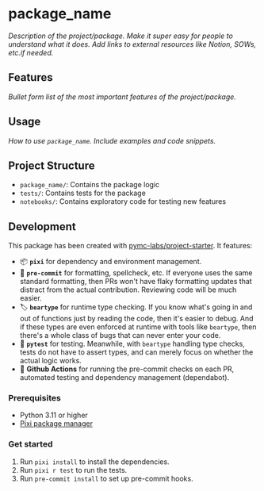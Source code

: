 # package_name

*Description of the project/package. Make it super easy for people to understand what it does. Add links to external resources like Notion, SOWs, etc.if needed.*

## Features

*Bullet form list of the most important features of the project/package.*

## Usage

*How to use `package_name`. Include examples and code snippets.*

## Project Structure

- `package_name/`: Contains the package logic
- `tests/`: Contains tests for the package
- `notebooks/`: Contains exploratory code for testing new features

## Development

This package has been created with [pymc-labs/project-starter](https://github.com/pymc-labs/project-starter). It features:

- 📦 **`pixi`** for dependency and environment management.
- 🧹 **`pre-commit`** for formatting, spellcheck, etc. If everyone uses the same standard formatting, then PRs won't have flaky formatting updates that distract from the actual contribution. Reviewing code will be much easier.
- 🏷️ **`beartype`** for runtime type checking. If you know what's going in and out of functions just by reading the code, then it's easier to debug. And if these types are even enforced at runtime with tools like `beartype`, then there's a whole class of bugs that can never enter your code.
- 🧪 **`pytest`** for testing. Meanwhile, with `beartype` handling type checks, tests do not have to assert types, and can merely focus on whether the actual logic works.
- 🔄 **Github Actions** for running the pre-commit checks on each PR, automated testing and dependency management (dependabot).

### Prerequisites

- Python 3.11 or higher
- [Pixi package manager](https://pixi.sh/latest/)

### Get started

1. Run `pixi install` to install the dependencies.
2. Run `pixi r test` to run the tests.
3. Run `pre-commit install` to set up pre-commit hooks.
